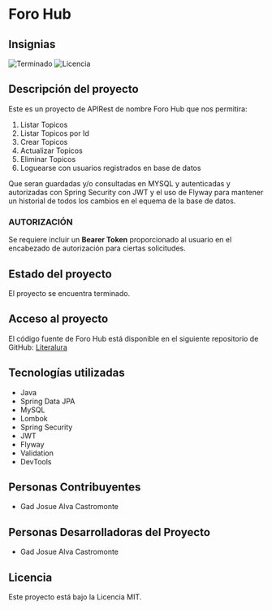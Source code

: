 # Foro Hub

## Insignias
![Terminado](https://img.shields.io/badge/estado-terminado-brightgreen)
![Licencia](https://img.shields.io/badge/licencia-MIT-green)

## Descripción del proyecto
Este es un proyecto de APIRest de nombre Foro Hub que nos permitira:

1. Listar Topicos
2. Listar Topicos por Id
3. Crear Topicos
4. Actualizar Topicos
5. Eliminar Topicos
6. Loguearse con usuarios registrados en base de datos

Que seran guardadas y/o consultadas en MYSQL y autenticadas y autorizadas con Spring Security con JWT y el uso de Flyway para mantener un historial de todos los cambios en el equema de la base de datos.

### AUTORIZACIÓN

Se requiere incluir un **Bearer Token** proporcionado al usuario en el encabezado de autorización para ciertas solicitudes.

## Estado del proyecto
El proyecto se encuentra terminado.

## Acceso al proyecto
El código fuente de Foro Hub está disponible en el siguiente repositorio de GitHub: [Literalura](https://github.com/kayron987123/challenge-literalura)

## Tecnologías utilizadas
- Java
- Spring Data JPA
- MySQL
- Lombok
- Spring Security
- JWT
- Flyway
- Validation
- DevTools

## Personas Contribuyentes
- Gad Josue Alva Castromonte

## Personas Desarrolladoras del Proyecto
- Gad Josue Alva Castromonte

## Licencia
Este proyecto está bajo la Licencia MIT.

